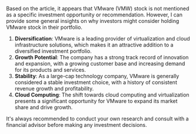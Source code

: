 Based on the article, it appears that VMware (VMW) stock is not mentioned as a specific investment opportunity or recommendation. However, I can provide some general insights on why investors might consider holding VMware stock in their portfolio.

1.  **Diversification**: VMware is a leading provider of virtualization and cloud infrastructure solutions, which makes it an attractive addition to a diversified investment portfolio.
2.  **Growth Potential**: The company has a strong track record of innovation and expansion, with a growing customer base and increasing demand for its products and services.
3.  **Stability**: As a large-cap technology company, VMware is generally considered a stable investment choice, with a history of consistent revenue growth and profitability.
4.  **Cloud Computing**: The shift towards cloud computing and virtualization presents a significant opportunity for VMware to expand its market share and drive growth.

It's always recommended to conduct your own research and consult with a financial advisor before making any investment decisions.